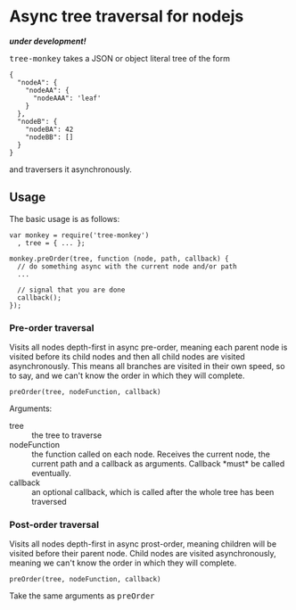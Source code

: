 Async tree traversal for nodejs
===============================

***under development!***

<tt>tree-monkey</tt> takes a JSON or object literal tree of the form

	{
	  "nodeA": {
	    "nodeAA": {
	      "nodeAAA": 'leaf'
	    }
	  },
	  "nodeB": {
	    "nodeBA": 42
	    "nodeBB": []
	  }
	}

and traversers it asynchronously.


## Usage

The basic usage is as follows:

	var monkey = require('tree-monkey')
	  , tree = { ... };
	
	monkey.preOrder(tree, function (node, path, callback) {
	  // do something async with the current node and/or path
	  ...
	
	  // signal that you are done
	  callback();
	});

### Pre-order traversal

Visits all nodes depth-first in async pre-order, meaning each parent node is visited before its child nodes and then all child nodes are visited asynchronously. This means all branches are visited in their own speed, so to say, and we can't know the order in which they will complete.


	preOrder(tree, nodeFunction, callback)


Arguments:

<dl>
  <dt>tree</dt>	<dd>the tree to traverse</dd>
  <dt>nodeFunction</dt>	<dd>the function called on each node. Receives the current node, the current path and a callback as arguments. Callback *must* be called eventually.</dd>
  <dt>callback</dt>	<dd>an optional callback, which is called after the whole tree has been traversed</dd>
</dl>

### Post-order traversal

Visits all nodes depth-first in async prost-order, meaning children will be visited before their parent node. Child nodes are visited asynchronously, meaning we can't know the order in which they will complete.


	preOrder(tree, nodeFunction, callback)


Take the same arguments as <tt>preOrder</tt>